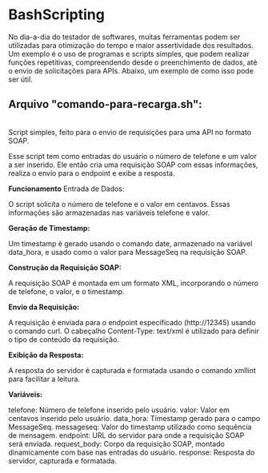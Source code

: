 # BashScripting

No dia-a-dia do testador de softwares, muitas ferramentas podem ser utilizadas para otimização do tempo e maior assertividade dos resultados. Um exemplo é o uso de programas e scripts simples, que podem realizar funções repetitivas, compreendendo desde o preenchimento de dados, até o envio de solicitações para APIs. Abaixo, um exemplo de como isso pode ser útil.

## Arquivo "comando-para-recarga.sh":
<br>Script simples, feito para o envio de requisições para uma API no formato SOAP.  

Esse script tem como entradas do usuário o número de telefone e um valor a ser inserido. Ele então cria uma requisição SOAP com essas informações, realiza o envio para o endpoint e exibe a resposta.

**Funcionamento**
Entrada de Dados:

O script solicita o número de telefone e o valor em centavos.
Essas informações são armazenadas nas variáveis telefone e valor.

**Geração de Timestamp:**

Um timestamp é gerado usando o comando date, armazenado na variável data_hora, e usado como o valor para MessageSeq na requisição SOAP.

**Construção da Requisição SOAP:**

A requisição SOAP é montada em um formato XML, incorporando o número de telefone, o valor, e o timestamp.

**Envio da Requisição:**

A requisição é enviada para o endpoint especificado (http://12345) usando o comando curl.
O cabeçalho Content-Type: text/xml é utilizado para definir o tipo de conteúdo da requisição.

**Exibição da Resposta:**

A resposta do servidor é capturada e formatada usando o comando xmllint para facilitar a leitura.

**Variáveis:**

telefone: Número de telefone inserido pelo usuário.
valor: Valor em centavos inserido pelo usuário.
data_hora: Timestamp gerado para o campo MessageSeq.
messageseq: Valor do timestamp utilizado como sequência de mensagem.
endpoint: URL do servidor para onde a requisição SOAP será enviada.
request_body: Corpo da requisição SOAP, montado dinamicamente com base nas entradas do usuário.
response: Resposta do servidor, capturada e formatada.
